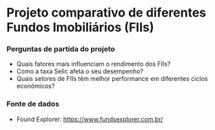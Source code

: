 # Projeto comparativo de diferentes Fundos Imobiliários (FIIs)
### Perguntas de partida do projeto
- Quais fatores mais influenciam o rendimento dos FIIs?
- Como a taxa Selic afeta o seu desempenho?
- Quais setores de FIIs têm melhor performance em diferentes ciclos econômicos?

### Fonte de dados
- Found Explorer:
https://www.fundsexplorer.com.br/
